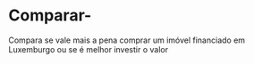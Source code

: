 # Comparar-
Compara se vale mais a pena comprar um imóvel financiado em Luxemburgo ou se é melhor investir o valor
